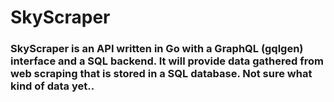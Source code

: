 # SkyScraper

### SkyScraper is an API written in Go with a GraphQL (gqlgen) interface and a SQL backend. It will provide data gathered from web scraping that is stored in a SQL database. Not sure what kind of data yet.. 
